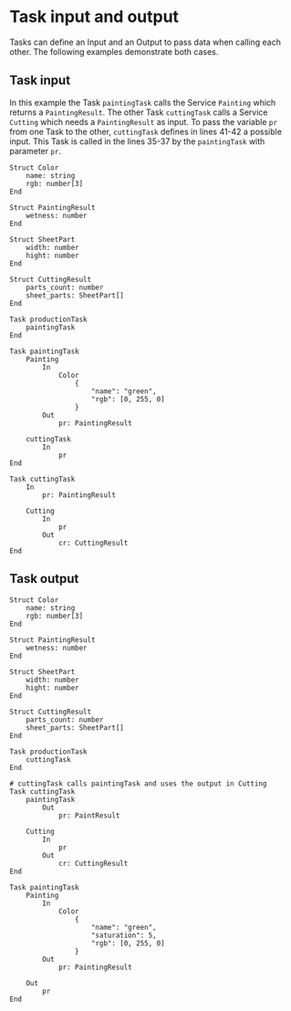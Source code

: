 <!--
SPDX-FileCopyrightText: The PFDL Contributors
SPDX-License-Identifier: MIT
-->
# Task input and output

Tasks can define an Input and an Output to pass data when calling each other.
The following examples demonstrate both cases.

## Task input
In this example the Task `paintingTask` calls the Service `Painting` which returns a `PaintingResult`.
The other Task `cuttingTask` calls a Service `Cutting` which needs a `PaintingResult` as input.
To pass the variable `pr` from one Task to the other, `cuttingTask` defines in lines 41-42 a possible input.
This Task is called in the lines 35-37 by the `paintingTask` with parameter `pr`.

```text linenums="1"
Struct Color
    name: string
    rgb: number[3]
End

Struct PaintingResult
    wetness: number
End

Struct SheetPart
    width: number
    hight: number
End

Struct CuttingResult
    parts_count: number
    sheet_parts: SheetPart[]
End

Task productionTask
    paintingTask
End

Task paintingTask
    Painting
        In
            Color
                {
                    "name": "green",
                    "rgb": [0, 255, 0]
                }
        Out
            pr: PaintingResult

    cuttingTask
        In
            pr
End

Task cuttingTask
    In
        pr: PaintingResult

    Cutting
        In
            pr
        Out
            cr: CuttingResult
End
```

## Task output
```text linenums="1"
Struct Color
    name: string
    rgb: number[3]
End

Struct PaintingResult
    wetness: number
End

Struct SheetPart
    width: number
    hight: number
End

Struct CuttingResult
    parts_count: number
    sheet_parts: SheetPart[]
End

Task productionTask
    cuttingTask
End

# cuttingTask calls paintingTask and uses the output in Cutting
Task cuttingTask
    paintingTask
        Out
            pr: PaintResult

    Cutting
        In
            pr
        Out
            cr: CuttingResult
End

Task paintingTask
    Painting
        In
            Color
                {
                    "name": "green",
                    "saturation": 5,
                    "rgb": [0, 255, 0]
                }
        Out
            pr: PaintingResult

    Out
        pr
End
```
